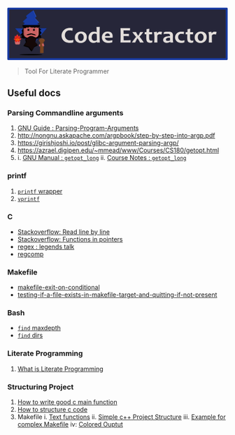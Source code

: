 ![Code Extractor Banner](./docs/images/code_extractor_banner_v2.png)

> Tool For Literate Programmer

## Useful docs

### Parsing Commandline arguments 
1. [GNU Guide : Parsing-Program-Arguments](https://www.gnu.org/software/libc/manual/html_node/Parsing-Program-Arguments.html)
2. http://nongnu.askapache.com/argpbook/step-by-step-into-argp.pdf
3. https://girishjoshi.io/post/glibc-argument-parsing-argp/
4. https://azrael.digipen.edu/~mmead/www/Courses/CS180/getopt.html
5. i. [GNU Manual : `getopt_long`](https://www.gnu.org/software/libc/manual/html_node/Getopt-Long-Options.html)
  ii. [Course Notes : `getopt_long`](https://azrael.digipen.edu/~mmead/www/Courses/CS180/getopt_ch02.pdf)

### printf
1. [`printf` wrapper](https://www.ozzu.com/wiki/504927/writing-a-custom-printf-wrapper-function-in-c)
2. [`vprintf`](https://www.ibm.com/docs/en/zos/2.1.0?topic=functions-vprintf-format-print-data-stdout)

### C
* [Stackoverflow: Read line by line](https://stackoverflow.com/questions/3501338/c-read-file-line-by-line)
* [Stackoverflow: Functions in pointers](https://stackoverflow.com/questions/4222661/functions-in-structure)
* [regex : legends talk](https://stackoverflow.com/a/34824044/12988588)
* [regcomp](https://pubs.opengroup.org/onlinepubs/009695399/functions/regcomp.html)

### Makefile
* [makefile-exit-on-conditional](https://stackoverflow.com/questions/58603062/makefile-exit-on-conditional)
* [testing-if-a-file-exists-in-makefile-target-and-quitting-if-not-present](https://stackoverflow.com/questions/14348741/testing-if-a-file-exists-in-makefile-target-and-quitting-if-not-present)

### Bash
* [`find` maxdepth](https://unix.stackexchange.com/questions/275637/limit-posix-find-to-specific-depth)
* [`find` dirs](https://unix.stackexchange.com/questions/46244/get-a-list-of-directory-names-with-find)

### Literate Programming
1. [What is Literate Programming](https://web.stanford.edu/group/cslipublications/cslipublications/site/0937073806.shtml#:~:text=Literate%20programming%20is%20a%20programming,in%20a%20high%2Dlevel%20language.)

### Structuring Project
1. [How to write good c main function](https://opensource.com/article/19/5/how-write-good-c-main-function)
2. [How to structure c code](https://opensource.com/article/19/7/structure-multi-file-c-part-2)
3. Makefile
i. [Text functions](https://www.gnu.org/software/make/manual/html_node/Text-Functions.html)
ii. [Simple c++ Project Structure](https://hiltmon.com/blog/2013/07/03/a-simple-c-plus-plus-project-structure/)
iii. [Example for complex Makefile](https://stackoverflow.com/questions/231229/how-to-generate-a-makefile-with-source-in-sub-directories-using-just-one-makefil)
iv: [Colored Ouptut](https://stackoverflow.com/questions/24144440/color-highlighting-of-makefile-warnings-and-errors)
